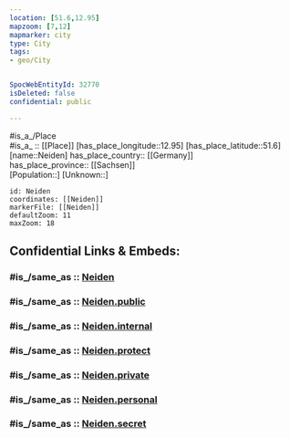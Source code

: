 ```yaml
---
location: [51.6,12.95] 
mapzoom: [7,12] 
mapmarker: city 
type: City
tags:
- geo/City


SpocWebEntityId: 32770
isDeleted: false
confidential: public

---
```

#is_a_/Place  
#is_a_ :: [[Place]] 
[has_place_longitude::12.95] 
[has_place_latitude::51.6] 
[name::Neiden] 
has_place_country:: [[Germany]]  
has_place_province:: [[Sachsen]]  
[Population::] 
[Unknown::] 


```leaflet
id: Neiden
coordinates: [[Neiden]] 
markerFile: [[Neiden]] 
defaultZoom: 11 
maxZoom: 18
```


## Confidential Links & Embeds: 

### #is_/same_as :: [Neiden](/_Standards/Earth/Continent/Europe/Europe~Central/Germany/Germany~East/Sachsen/counties~Sachsen/Nordsachsen/cities~Nordsachsen/Dommitzsch/City/Neiden.md) 

### #is_/same_as :: [Neiden.public](/_public/Earth/Continent/Europe/Europe~Central/Germany/Germany~East/Sachsen/counties~Sachsen/Nordsachsen/cities~Nordsachsen/Dommitzsch/City/Neiden.public.md) 

### #is_/same_as :: [Neiden.internal](/_internal/Earth/Continent/Europe/Europe~Central/Germany/Germany~East/Sachsen/counties~Sachsen/Nordsachsen/cities~Nordsachsen/Dommitzsch/City/Neiden.internal.md) 

### #is_/same_as :: [Neiden.protect](/_protect/Earth/Continent/Europe/Europe~Central/Germany/Germany~East/Sachsen/counties~Sachsen/Nordsachsen/cities~Nordsachsen/Dommitzsch/City/Neiden.protect.md) 

### #is_/same_as :: [Neiden.private](/_private/Earth/Continent/Europe/Europe~Central/Germany/Germany~East/Sachsen/counties~Sachsen/Nordsachsen/cities~Nordsachsen/Dommitzsch/City/Neiden.private.md) 

### #is_/same_as :: [Neiden.personal](/_personal/Earth/Continent/Europe/Europe~Central/Germany/Germany~East/Sachsen/counties~Sachsen/Nordsachsen/cities~Nordsachsen/Dommitzsch/City/Neiden.personal.md) 

### #is_/same_as :: [Neiden.secret](/_secret/Earth/Continent/Europe/Europe~Central/Germany/Germany~East/Sachsen/counties~Sachsen/Nordsachsen/cities~Nordsachsen/Dommitzsch/City/Neiden.secret.md)


